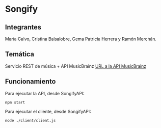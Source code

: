 # Songify

## Integrantes
María Calvo, Cristina Balsalobre, Gema Patricia Herrera y Ramón Merchán.

## Temática
Servicio REST de música + API MusicBrainz
[URL a la API MusicBrainz](https://musicbrainz.org/doc/About)

## Funcionamiento
Para ejecutar la API, desde SongifyAPI: 
```
npm start
```

Para ejecutar el cliente, desde SongifyAPI:
```
node ./client/client.js
```

